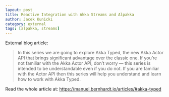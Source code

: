 ```yaml
---
layout: post
title: Reactive Integration with Akka Streams and Alpakka
author: Jacek Kunicki
category: external
tags: [alpakka, streams]
---
```


External blog article: 

> In this series we are going to explore Akka Typed, the new Akka Actor API that brings significant advantage over the classic one. If you’re not familiar with the Akka Actor API, don’t worry — this series is intended to be understandable even if you do not. If you are familiar with the Actor API then this series will help you understand and learn how to work with Akka Typed.

Read the whole article at: https://manuel.bernhardt.io/articles/#akka-typed